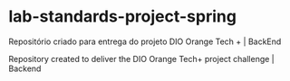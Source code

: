 # lab-standards-project-spring

 Repositório criado para entrega do projeto DIO Orange Tech + | BackEnd

 Repository created to deliver the DIO Orange Tech+ project challenge | Backend
